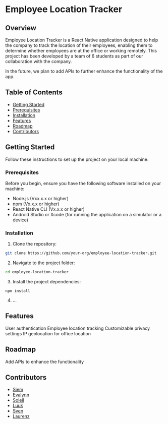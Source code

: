 # Employee Location Tracker

## Overview
Employee Location Tracker is a React Native application designed to help the company to track the location of their employees, enabling them to determine whether employees are at the office or working remotely. This project has been developed by a team of 6 students as part of our collaboration with the company.

In the future, we plan to add APIs to further enhance the functionality of the app.

## Table of Contents

- [Getting Started](#getting-started) 
- [Prerequisites](#prerequisites) 
- [Installation](#installation) 
- [Features](#features) 
- [Roadmap](#roadmap) 
- [Contributors](#contributors)


## Getting Started
Follow these instructions to set up the project on your local machine.

### Prerequisites
Before you begin, ensure you have the following software installed on your machine:

- Node.js (Vxx.x.x or higher)
- npm (Vx.x.x or higher)
- React Native CLI (Vx.x.x or higher)
- Android Studio or Xcode (for running the application on a simulator or a device)


### Installation

1. Clone the repository:
``` bash
git clone https://github.com/your-org/employee-location-tracker.git
```

2. Navigate to the project folder:

```bash
cd employee-location-tracker
```
3. Install the project dependencies:
```
npm install
```
4. ...


## Features
User authentication
Employee location tracking
Customizable privacy settings
IP geolocation for office location


## Roadmap
Add APIs to enhance the functionality


## Contributors
- [Siem](https://github.com/siem125)
- [Evalynn](https://github.com/EvalynnLuna)
- [Soleil](https://github.com/Soleil92)
- [Luuk](https://github.com/MrTheRat)
- [Sven](https://github.com/SvenSimons468761)
- [Laurenz](https://github.com/LaurenzPoll)
